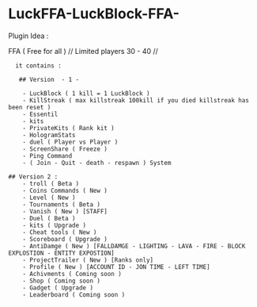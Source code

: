 # LuckFFA-LuckBlock-FFA-

Plugin Idea :
  
  FFA ( Free for all ) // Limited players 30 - 40 //
  
      it contains :
        
       ## Version  - 1 - 
        
        - LuckBlock ( 1 kill = 1 LuckBlock )
        - KillStreak ( max killstreak 100kill if you died killstreak has been reset )
        - Essentil
        - kits
        - PrivateKits ( Rank kit )
        - HologramStats
        - duel ( Player vs Player )
        - ScreenShare ( Freeze )
        - Ping Command
        - ( Join - Quit - death - respawn ) System

    ## Version 2 :
        - troll ( Beta )
        - Coins Commands ( New )
        - Level ( New )
        - Tournaments ( Beta )
        - Vanish ( New ) [STAFF]
        - Duel ( Beta )
        - kits ( Upgrade )
        - Cheat tools ( New )
        - Scoreboard ( Upgrade )
        - AntiDamge ( New ) [FALLDAMGE - LIGHTING - LAVA - FIRE - BLOCK EXPLOSTION - ENTITY EXPOSTION]
        - ProjectTrailer ( New ) [Ranks only]
        - Profile ( New ) [ACCOUNT ID - JON TIME - LEFT TIME]
        - Achivments ( Coming soon )
        - Shop ( Coming soon )
        - Gadget ( Upgrade )
        - Leaderboard ( Coming soon )
